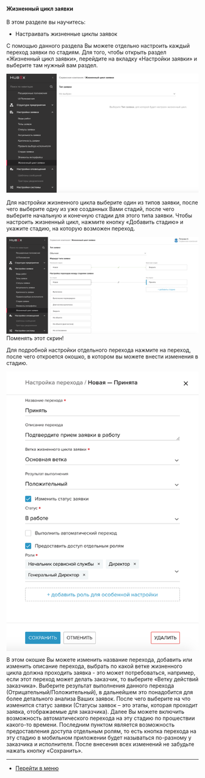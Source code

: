 #### Жизненный цикл заявки
В этом разделе вы научитесь:
- Настраивать жизненные циклы заявок

С помощью данного раздела Вы можете отдельно настроить каждый переход заявки по стадиям. Для того, чтобы открыть раздел «Жизненный цикл заявки», перейдите на вкладку «Настройки заявки» и выберите там нужный вам раздел.

![cycle1](/attachments/images/FAQ_RU/TicketLifeCycle/cycle1.png)

Для настройки жизненного цикла выберите один из типов заявки, после чего выберите одну из уже созданных Вами стадий, после чего выберите начальную и конечную стадии для этого типа заявки. Чтобы настроить жизненный цикл, нажмите кнопку «Добавить стадию» и укажите стадию, на которую возможен переход.

![cycle2](/attachments/images/FAQ_RU/TicketLifeCycle/cycle2.png)
Поменять этот скрин!

Для подробной настройки отдельного перехода нажмите на переход, после чего откроется окошко, в котором вы можете внести изменения в стадию.

<div>
  <img  style="margin: 0 auto; display: block; max-width: 100%;" src="/attachments/images/FAQ_RU/TicketLifeCycle/cycle3.png" />
</div>

В этом окошке Вы можете изменить название перехода, добавить или изменить описание перехода, выбрать по какой ветке жизненного цикла должна проходить заявка - это может потребоваться, например,  если этот переход может делать заказчик, то выберите «Ветку действий заказчика». Выберите результат выполнения данного перехода (Отрицательный/Положительный), в дальнейшем это понадобится для более детального анализа Ваших заявок. После чего выберите на что изменится статус заявки (Статусы заявок – это этапы, которая проходит заявка, отображаемые для заказчика). Далее Вы можете включить возможность автоматического перехода на эту стадию по прошествии какого-то времени. Последним пунктом является возможность предоставления доступа отдельным ролям, то есть кнопка перехода на эту стадию в мобильном приложении будет называться по-разному у заказчика и исполнителя.
После внесения всех изменений не забудьте нажать кнопку «Сохранить».



____
- [Перейти в меню](http://wiki.hubex.ru)
